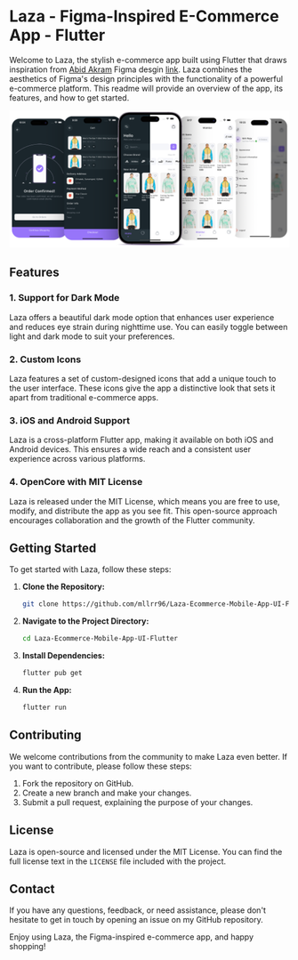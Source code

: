 # Laza - Figma-Inspired E-Commerce App - Flutter

Welcome to Laza, the stylish e-commerce app built using Flutter that draws inspiration from [Abid Akram](https://www.figma.com/@abidakram01) Figma desgin [link](https://www.figma.com/community/file/1245385141730558466). Laza combines the aesthetics of Figma's design principles with the functionality of a powerful e-commerce platform. This readme will provide an overview of the app, its features, and how to get started.

![Alt text](/screenshots/laza-screenshot.png?raw=true)

## Features

### 1. Support for Dark Mode
Laza offers a beautiful dark mode option that enhances user experience and reduces eye strain during nighttime use. You can easily toggle between light and dark mode to suit your preferences.

### 2. Custom Icons
Laza features a set of custom-designed icons that add a unique touch to the user interface. These icons give the app a distinctive look that sets it apart from traditional e-commerce apps.

### 3. iOS and Android Support
Laza is a cross-platform Flutter app, making it available on both iOS and Android devices. This ensures a wide reach and a consistent user experience across various platforms.

### 4. OpenCore with MIT License
Laza is released under the MIT License, which means you are free to use, modify, and distribute the app as you see fit. This open-source approach encourages collaboration and the growth of the Flutter community.

## Getting Started

To get started with Laza, follow these steps:

1. **Clone the Repository:**
   ```bash
   git clone https://github.com/mllrr96/Laza-Ecommerce-Mobile-App-UI-Flutter/
   ```

2. **Navigate to the Project Directory:**
   ```bash
   cd Laza-Ecommerce-Mobile-App-UI-Flutter
   ```

3. **Install Dependencies:**
   ```bash
   flutter pub get
   ```

4. **Run the App:**
   ```bash
   flutter run
   ```

## Contributing

We welcome contributions from the community to make Laza even better. If you want to contribute, please follow these steps:

1. Fork the repository on GitHub.
2. Create a new branch and make your changes.
3. Submit a pull request, explaining the purpose of your changes.

## License

Laza is open-source and licensed under the MIT License. You can find the full license text in the `LICENSE` file included with the project.

## Contact

If you have any questions, feedback, or need assistance, please don't hesitate to get in touch by opening an issue on my GitHub repository.

Enjoy using Laza, the Figma-inspired e-commerce app, and happy shopping!
